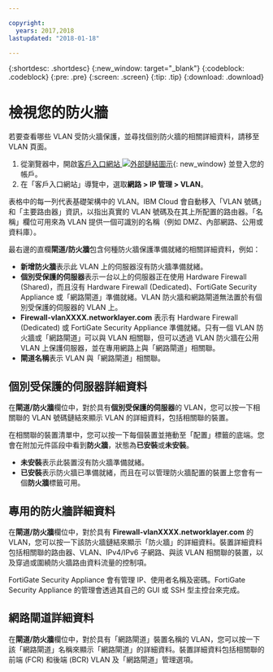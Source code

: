 ```yaml
---

copyright:
  years: 2017,2018
lastupdated: "2018-01-18"

---
```


{:shortdesc: .shortdesc}
{:new_window: target="_blank"}
{:codeblock: .codeblock}
{:pre: .pre}
{:screen: .screen}
{:tip: .tip}
{:download: .download}

# 檢視您的防火牆

若要查看哪些 VLAN 受防火牆保護，並尋找個別防火牆的相關詳細資料，請移至 VLAN 頁面。

1. 從瀏覽器中，開啟[客戶入口網站 ![外部鏈結圖示](../../icons/launch-glyph.svg "外部鏈結圖示")](https://control.softlayer.com/){: new_window} 並登入您的帳戶。
2. 在「客戶入口網站」導覽中，選取**網路 > IP 管理 > VLAN**。

表格中的每一列代表基礎架構中的 VLAN。IBM Cloud 會自動移入「VLAN 號碼」和「主要路由器」資訊，以指出真實的 VLAN 號碼及在其上所配置的路由器。「名稱」欄位可用來為 VLAN 提供一個可識別的名稱（例如 DMZ、內部網路、公用或資料庫）。

最右邊的直欄**閘道/防火牆**包含何種防火牆保護準備就緒的相關詳細資料，例如：

- **新增防火牆**表示此 VLAN 上的伺服器沒有防火牆準備就緒。
- **個別受保護的伺服器**表示一台以上的伺服器正在使用 Hardware Firewall (Shared)，而且沒有 Hardware Firewall (Dedicated)、FortiGate Security Appliance 或「網路閘道」準備就緒。VLAN 防火牆和網路閘道無法置於有個別受保護的伺服器的 VLAN 上。
- **Firewall-vlanXXXX.networklayer.com** 表示有 Hardware Firewall (Dedicated) 或 FortiGate Security Appliance 準備就緒。只有一個 VLAN 防火牆或「網路閘道」可以與 VLAN 相關聯，但可以透過 VLAN 防火牆在公用 VLAN 上保護伺服器，並在專用網路上與「網路閘道」相關聯。
- **閘道名稱**表示 VLAN 與「網路閘道」相關聯。

## 個別受保護的伺服器詳細資料

在**閘道/防火牆**欄位中，對於具有**個別受保護的伺服器**的 VLAN，您可以按一下相關聯的 VLAN 號碼鏈結來顯示 VLAN 的詳細資料，包括相關聯的裝置。

在相關聯的裝置清單中，您可以按一下每個裝置並捲動至「配置」標籤的底端。您會在附加元件區段中看到**防火牆**，狀態為**已安裝**或**未安裝**。

- **未安裝**表示此裝置沒有防火牆準備就緒。
- **已安裝**表示防火牆已準備就緒，而且在可以管理防火牆配置的裝置上您會有一個**防火牆**標籤可用。

## 專用的防火牆詳細資料

在**閘道/防火牆**欄位中，對於具有 **Firewall-vlanXXXX.networklayer.com** 的 VLAN，您可以按一下該防火牆鏈結來顯示「防火牆」的詳細資料。裝置詳細資料包括相關聯的路由器、VLAN、IPv4/IPv6 子網路、與該 VLAN 相關聯的裝置，以及穿過或圍繞防火牆路由資料流量的控制項。

FortiGate Security Appliance 會有管理 IP、使用者名稱及密碼。FortiGate Security Appliance 的管理會透過其自己的 GUI 或 SSH 型主控台來完成。

## 網路閘道詳細資料

在**閘道/防火牆**欄位中，對於具有「網路閘道」裝置名稱的 VLAN，您可以按一下該「網路閘道」名稱來顯示「網路閘道」的詳細資料。裝置詳細資料包括相關聯的前端 (FCR) 和後端 (BCR) VLAN 及「網路閘道」管理選項。
